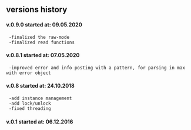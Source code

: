 ## versions history
#### v.0.9.0 started at: 09.05.2020
     -finalized the raw-mode
	 -finalized read functions
#### v.0.8.1 started at: 07.05.2020
	 -improved error and info posting with a pattern, for parsing in max with error object
#### v.0.8 started at: 24.10.2018
	 -add instance management
	 -add lock/unlock
	 -fixed threading
#### v.0.1 started at: 06.12.2016
